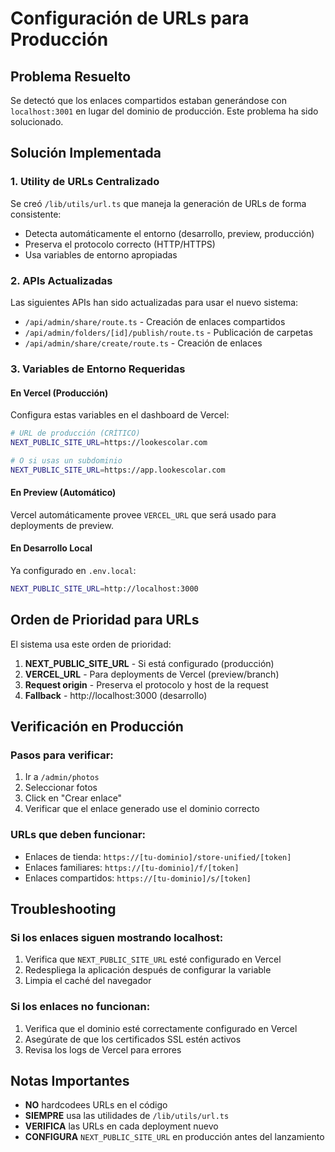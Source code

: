 # Configuración de URLs para Producción

## Problema Resuelto
Se detectó que los enlaces compartidos estaban generándose con `localhost:3001` en lugar del dominio de producción. Este problema ha sido solucionado.

## Solución Implementada

### 1. Utility de URLs Centralizado
Se creó `/lib/utils/url.ts` que maneja la generación de URLs de forma consistente:
- Detecta automáticamente el entorno (desarrollo, preview, producción)
- Preserva el protocolo correcto (HTTP/HTTPS)
- Usa variables de entorno apropiadas

### 2. APIs Actualizadas
Las siguientes APIs han sido actualizadas para usar el nuevo sistema:
- `/api/admin/share/route.ts` - Creación de enlaces compartidos
- `/api/admin/folders/[id]/publish/route.ts` - Publicación de carpetas
- `/api/admin/share/create/route.ts` - Creación de enlaces

### 3. Variables de Entorno Requeridas

#### En Vercel (Producción)
Configura estas variables en el dashboard de Vercel:

```bash
# URL de producción (CRÍTICO)
NEXT_PUBLIC_SITE_URL=https://lookescolar.com

# O si usas un subdominio
NEXT_PUBLIC_SITE_URL=https://app.lookescolar.com
```

#### En Preview (Automático)
Vercel automáticamente provee `VERCEL_URL` que será usado para deployments de preview.

#### En Desarrollo Local
Ya configurado en `.env.local`:
```bash
NEXT_PUBLIC_SITE_URL=http://localhost:3000
```

## Orden de Prioridad para URLs

El sistema usa este orden de prioridad:
1. **NEXT_PUBLIC_SITE_URL** - Si está configurado (producción)
2. **VERCEL_URL** - Para deployments de Vercel (preview/branch)
3. **Request origin** - Preserva el protocolo y host de la request
4. **Fallback** - http://localhost:3000 (desarrollo)

## Verificación en Producción

### Pasos para verificar:
1. Ir a `/admin/photos`
2. Seleccionar fotos
3. Click en "Crear enlace"
4. Verificar que el enlace generado use el dominio correcto

### URLs que deben funcionar:
- Enlaces de tienda: `https://[tu-dominio]/store-unified/[token]`
- Enlaces familiares: `https://[tu-dominio]/f/[token]`
- Enlaces compartidos: `https://[tu-dominio]/s/[token]`

## Troubleshooting

### Si los enlaces siguen mostrando localhost:
1. Verifica que `NEXT_PUBLIC_SITE_URL` esté configurado en Vercel
2. Redespliega la aplicación después de configurar la variable
3. Limpia el caché del navegador

### Si los enlaces no funcionan:
1. Verifica que el dominio esté correctamente configurado en Vercel
2. Asegúrate de que los certificados SSL estén activos
3. Revisa los logs de Vercel para errores

## Notas Importantes

- **NO** hardcodees URLs en el código
- **SIEMPRE** usa las utilidades de `/lib/utils/url.ts`
- **VERIFICA** las URLs en cada deployment nuevo
- **CONFIGURA** `NEXT_PUBLIC_SITE_URL` en producción antes del lanzamiento